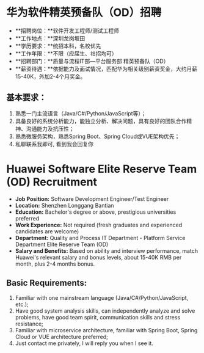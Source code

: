 # 华为软件精英预备队（OD）招聘

- **招聘岗位：**软件开发工程师/测试工程师
- **工作地点：**深圳龙岗坂田
- **学历要求：**统招本科，名校优先
- **工作年限：**不限（应届生、社招均可）
- **招聘部门：**质量与流程IT部—平台服务部 精英预备队（OD）
- **薪资待遇：**依据能力及面试情况，匹配华为相关级别薪资奖金，大约月薪15-40K，外加2-4个月奖金。

## 基本要求：

1. 熟悉一门主流语言（Java/C#/Python/JavaScript等）；
2. 具备良好的系统分析能力，能独立分析、解决问题，具有良好的团队合作精神、沟通能力及抗压性；
3. 熟悉微服务架构，熟悉Spring Boot、Spring Cloud或VUE架构优先；
4. 私聊联系我即可, 看到我会回复你

# Huawei Software Elite Reserve Team (OD) Recruitment

- **Job Position:** Software Development Engineer/Test Engineer
- **Location:** Shenzhen Longgang Bantian
- **Education:** Bachelor's degree or above, prestigious universities preferred
- **Work Experience:** Not required (fresh graduates and experienced candidates are welcome)
- **Department:** Quality and Process IT Department - Platform Service Department Elite Reserve Team (OD)
- **Salary and Benefits:** Based on ability and interview performance, match Huawei's relevant salary and bonus levels, about 15-40K RMB per month, plus 2-4 months bonus.

## Basic Requirements:

1. Familiar with one mainstream language (Java/C#/Python/JavaScript, etc.);
2. Have good system analysis skills, can independently analyze and solve problems, have good team spirit, communication skills and stress resistance;
3. Familiar with microservice architecture, familiar with Spring Boot, Spring Cloud or VUE architecture preferred;
4. Just contact me privately, I will reply you when I see it.
